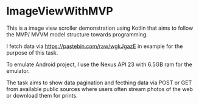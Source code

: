 # ImageViewWithMVP
This is a image view scroller demonstration using Kotlin that aims to follow the MVP/ MVVM model structure towards programming.

I fetch data via https://pastebin.com/raw/wgkJgazE in example for the purpose of this task.

To emulate Android project, I use the Nexus API 23 with 6.5GB ram for the emulator.

The task aims to show data pagination and fecthing data via POST or GET from available public sources where users often stream photos of the web or 
download them for prints.
